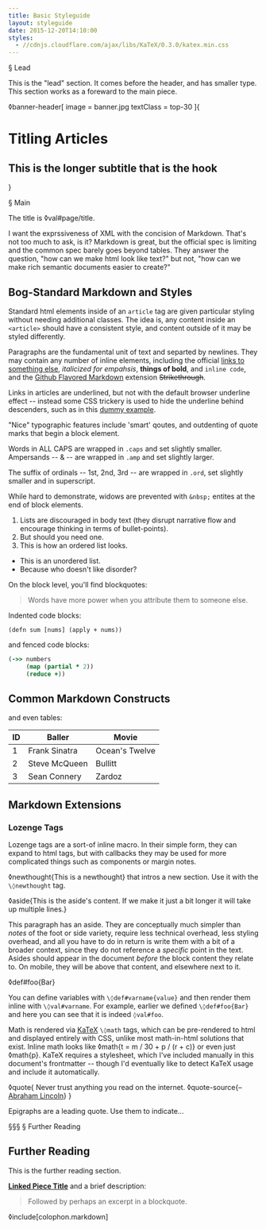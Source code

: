 ```yaml
---
title: Basic Styleguide
layout: styleguide
date: 2015-12-20T14:10:00
styles:
  - //cdnjs.cloudflare.com/ajax/libs/KaTeX/0.3.0/katex.min.css
---
```


§ Lead

This is the "lead" section. It comes before the header, and has smaller type. This section
works as a foreward to the main piece.

◊banner-header[
    image = banner.jpg
    textClass = top-30
]{
# Titling Articles
## This is the longer subtitle that is the hook
}

§ Main

The title is ◊val#page/title.

I want the exprssiveness of XML with the concision of Markdown. That's not too much to ask, is it?
Markdown is great, but the official spec is limiting and the common spec barely
goes beyond tables. They answer the question, "how can we make html look like text?" but not, "how
can we make rich semantic documents easier to create?"

## Bog-Standard Markdown and Styles

Standard html elements inside of an `article` tag are given particular styling
without needing additional classes. The idea is, any content inside an
`<article>` should have a consistent style, and content outside of it may be
styled differently.

Paragraphs are the fundamental unit of text and separted by newlines. They may
contain any number of inline elements, including the official
[links to something else](#), _italicized for empahsis_, **things of bold**, and
`inline code`, and the [Github Flavored Markdown](#) extension ~~Strikethrough~~.

Links in articles are underlined, but not with the default browser underline
effect -- instead some CSS trickery is used to hide the underline behind
descenders, such as in this [dummy example](#).

"Nice" typographic features include 'smart' qoutes, and outdenting of quote
marks that begin a block element.

Words in ALL CAPS are wrapped in `.caps` and set slightly smaller. Ampersands --
& -- are wrapped in `.amp` and set slightly larger.

The suffix of ordinals -- 1st, 2nd, 3rd -- are wrapped in `.ord`, set slightly
smaller and in superscript.

While hard to demonstrate, widows are prevented with `&nbsp;` entites at the end
of block elements.

1. Lists are discouraged in body text (they disrupt narrative flow and encourage
thinking in terms of bullet-points).
2. But should you need one.
3. This is how an ordered list looks.

- This is an unordered list.
- Because who doesn't like disorder?

On the block level, you'll find blockquotes:

> Words have more power when you attribute them to someone else.

Indented code blocks:

    (defn sum [nums] (apply + nums))

and fenced code blocks:

``` clojure
(->> numbers
     (map (partial * 2))
     (reduce +))
```

## Common Markdown Constructs

and even tables:

ID | Baller | Movie
-- | ------ | -----
 1 | Frank Sinatra | Ocean's Twelve
 2 | Steve McQueen | Bullitt
 3 | Sean Connery | Zardoz


## Markdown Extensions

### Lozenge Tags

Lozenge tags are a sort-of inline macro.  In their simple form, they can expand
to html tags, but with callbacks they may be used for more complicated things
such as components or margin notes.

◊newthought{This is a newthought} that intros a new section. Use it with the
`\◊newthought` tag.

◊aside{This is the aside's content. If we make it just a bit longer it will take
up multiple lines.}

This paragraph has an aside. They are conceptually much simpler than *notes* of
the foot or side variety, require less technical overhead, less styling
overhead, and all you have to do in return is write them with a bit of a broader
context, since they do not reference a *specific* point in the text. Asides
should appear in the document *before* the block content they relate to. On
mobile, they will be above that content, and elsewhere next to it.

◊def#foo{Bar}

You can define variables with `\◊def#varname{value}` and then render them inline with
`\◊val#varname`. For example, earlier we defined `\◊def#foo{Bar}` and here you can see that
it is indeed `◊val#foo`.

Math is rendered via [KaTeX][] `\◊math` tags, which can be pre-rendered to html
and displayed entirely with CSS, unlike most math-in-html solutions that exist.
Inline math looks like ◊math{t = m / 30 + p / (r + c)} or even just ◊math{p}.
KaTeX requires a stylesheet, which I've included manually in this document's
frontmatter -- though I'd eventually like to detect KaTeX usage and include it
automatically.

[KaTeX]: https://github.com/Khan/KaTeX


◊quote{
Never trust anything you read on the internet.
◊quote-source{&ndash; [Abraham Lincoln][never-believe]}
}

[never-believe]: http://www.edwest.co.uk/spectator-blogs/never-trust-anything-you-read-on-the-internet-as-abraham-lincoln-said/

Epigraphs are a leading quote. Use them to indicate...

§§§
§ Further Reading
## Further Reading

This is the further reading section.

[**Linked Piece Title**](#) and a brief description:

> Followed by perhaps an excerpt in a blockquote.

◊include[colophon.markdown]
